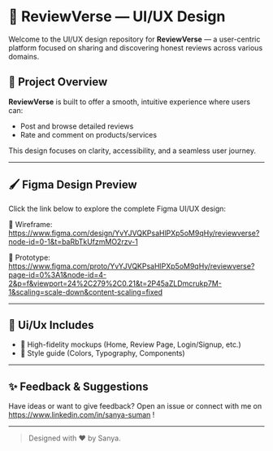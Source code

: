 # 🌟 ReviewVerse — UI/UX Design

Welcome to the UI/UX design repository for **ReviewVerse** — a user-centric platform focused on sharing and discovering honest reviews across various domains.

## 🎯 Project Overview

**ReviewVerse** is built to offer a smooth, intuitive experience where users can:
- Post and browse detailed reviews
- Rate and comment on products/services

This design focuses on clarity, accessibility, and a seamless user journey.

---

## 🖌️ Figma Design Preview

Click the link below to explore the complete Figma UI/UX design:

🔗 Wireframe: https://www.figma.com/design/YvYJVQKPsaHlPXp5oM9qHy/reviewverse?node-id=0-1&t=baRbTkUfzmMO2rzv-1

🔗 Prototype: https://www.figma.com/proto/YvYJVQKPsaHlPXp5oM9qHy/reviewverse?page-id=0%3A1&node-id=4-2&p=f&viewport=24%2C279%2C0.21&t=2P45aZLDmcrukp7M-1&scaling=scale-down&content-scaling=fixed

---

## 📁 Ui/Ux Includes

- 🧩 High-fidelity mockups (Home, Review Page, Login/Signup, etc.)
- 🎨 Style guide (Colors, Typography, Components)

---


## ✨ Feedback & Suggestions

Have ideas or want to give feedback? Open an issue or connect with me on https://www.linkedin.com/in/sanya-suman !

---

> Designed with ❤️ by Sanya.
